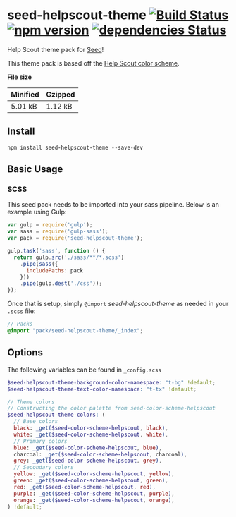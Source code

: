 # seed-helpscout-theme [![Build Status](https://travis-ci.org/helpscout/seed-helpscout-theme.svg?branch=master)](https://travis-ci.org/helpscout/seed-helpscout-theme) [![npm version](https://badge.fury.io/js/seed-helpscout-theme.svg)](https://badge.fury.io/js/seed-helpscout-theme) [![dependencies Status](https://david-dm.org/helpscout/seed-helpscout-theme/status.svg)](https://david-dm.org/helpscout/seed-helpscout-theme)

Help Scout theme pack for [Seed](https://github.com/helpscout/seed)!

This theme pack is based off the [Help Scout color scheme](https://github.com/helpscout/seed-color-scheme-helpscout).

**File size**

Minified | Gzipped
---|---
5.01 kB | 1.12 kB

## Install
```
npm install seed-helpscout-theme --save-dev
```


## Basic Usage

### SCSS
This seed pack needs to be imported into your sass pipeline. Below is an example using Gulp:


```javascript
var gulp = require('gulp');
var sass = require('gulp-sass');
var pack = require('seed-helpscout-theme');

gulp.task('sass', function () {
  return gulp.src('./sass/**/*.scss')
    .pipe(sass({
      includePaths: pack
    }))
    .pipe(gulp.dest('./css'));
});
```

Once that is setup, simply `@import` *seed-helpscout-theme* as needed in your `.scss` file:

```scss
// Packs
@import "pack/seed-helpscout-theme/_index";
```

## Options

The following variables can be found in `_config.scss`

```scss
$seed-helpscout-theme-background-color-namespace: "t-bg" !default;
$seed-helpscout-theme-text-color-namespace: "t-tx" !default;

// Theme colors
// Constructing the color palette from seed-color-scheme-helpscout
$seed-helpscout-theme-colors: (
  // Base colors
  black: _get($seed-color-scheme-helpscout, black),
  white: _get($seed-color-scheme-helpscout, white),
  // Primary colors
  blue: _get($seed-color-scheme-helpscout, blue),
  charcoal: _get($seed-color-scheme-helpscout, charcoal),
  grey: _get($seed-color-scheme-helpscout, grey),
  // Secondary colors
  yellow: _get($seed-color-scheme-helpscout, yellow),
  green: _get($seed-color-scheme-helpscout, green),
  red: _get($seed-color-scheme-helpscout, red),
  purple: _get($seed-color-scheme-helpscout, purple),
  orange: _get($seed-color-scheme-helpscout, orange),
) !default;
```
